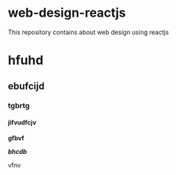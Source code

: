# web-design-reactjs
This repository contains about web design using reactjs


# hfuhd

## ebufcijd

### tgbrtg

#### jifvudfcjv

**gfbvf**

***bhcdb***

vfnv
